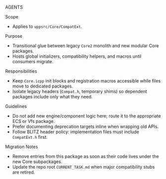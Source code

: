 AGENTS

Scope
- Applies to `uppsrc/Core/CompatExt`.

Purpose
- Transitional glue between legacy `Core2` monolith and new modular Core packages.
- Hosts global initializers, compatibility helpers, and macros until consumers migrate.

Responsibilities
- Keep `Core.icpp` init blocks and registration macros accessible while files move to dedicated packages.
- Isolate legacy headers (`Compat.h`, temporary shims) so dependent packages include only what they need.

Guidelines
- Do not add new engine/component logic here; route it to the appropriate ECS or Vfs package.
- Prefer documenting deprecation targets inline when wrapping old APIs.
- Follow BLITZ header policy: implementation files must include `CompatExt.h` first.

Migration Notes
- Remove entries from this package as soon as their code lives under the new Core subpackages.
- Update the repo root `CURRENT_TASK.md` when major compatibility stubs are retired.
